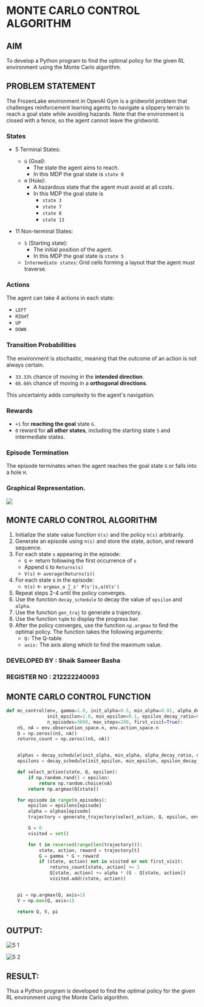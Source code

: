 # MONTE CARLO CONTROL ALGORITHM

## AIM
To develop a Python program to find the optimal policy for the given RL environment using the Monte Carlo algorithm.    

## PROBLEM STATEMENT
The FrozenLake environment in OpenAI Gym is a gridworld problem that challenges reinforcement learning agents to navigate a slippery terrain to reach a goal state while avoiding hazards. Note that the environment is closed with a fence, so the agent cannot leave the gridworld.

### States
- 5 Terminal States:
    - `G` (Goal): 
      - The state the agent aims to reach. 
      - In this MDP the goal state is `state 0`
    - `H` (Hole): 
      - A hazardous state that the agent must avoid at all costs.
      - In this MDP the goal state is 
        - `state 3`
        - `state 7`
        - `state 8`
        - `state 13`

- 11 Non-terminal States:
    - `S` (Starting state): 
      - The initial position of the agent.
      - In this MDP the goal state is `state 5`
    - `Intermediate states`: Grid cells forming a layout that the agent must traverse.

### Actions
The agent can take 4 actions in each state:
- `LEFT`
- `RIGHT`
- `UP`
- `DOWN`

### Transition Probabilities
The environment is stochastic, meaning that the outcome of an action is not always certain.

- `33.33%` chance of moving in the **intended direction**.
- `66.66%` chance of moving in a **orthogonal directions**.

This uncertainty adds complexity to the agent's navigation.

### Rewards
- `+1` for **reaching the goal** state `G`.
- `0` reward for **all other states**, including the starting state `S` and intermediate states.

### Episode Termination
The episode terminates when the agent reaches the goal state `G` or falls into a hole `H`.

### Graphical Representation.
![](1.PNG)

## MONTE CARLO CONTROL ALGORITHM
1. Initialize the state value function `V(s)` and the policy `π(s)` arbitrarily.
2. Generate an episode using `π(s)` and store the state, action, and reward sequence.
3. For each state `s` appearing in the episode:
    - `G` ← return following the first occurrence of `s`
    - Append `G` to `Returns(s)`
    - `V(s)` ← `average(Returns(s))`
4. For each state s in the episode:
    - `π(s)` ← `argmax_a ∑_s' P(s'|s,a)V(s')`
5. Repeat steps 2-4 until the policy converges.
6. Use the function `decay_schedule` to decay the value of `epsilon` and `alpha`.
7. Use the function `gen_traj` to generate a trajectory.
8. Use the function `tqdm` to display the progress bar.
9. After the policy converges, use the function `np.argmax` to find the optimal policy. The function takes the following arguments:
    - `Q:` The Q-table.
    - `axis:` The axis along which to find the maximum value.


### DEVELOPED BY : Shaik Sameer Basha
### REGISTER NO : 212222240093

## MONTE CARLO CONTROL FUNCTION
```python
def mc_control(env, gamma=1.0, init_alpha=0.5, min_alpha=0.01, alpha_decay_ratio=0.5,
               init_epsilon=1.0, min_epsilon=0.1, epsilon_decay_ratio=0.9,
               n_episodes=3000, max_steps=200, first_visit=True):
    nS, nA = env.observation_space.n, env.action_space.n
    Q = np.zeros((nS, nA))
    returns_count = np.zeros((nS, nA))


    alphas = decay_schedule(init_alpha, min_alpha, alpha_decay_ratio, n_episodes)
    epsilons = decay_schedule(init_epsilon, min_epsilon, epsilon_decay_ratio, n_episodes)

    def select_action(state, Q, epsilon):
        if np.random.rand() < epsilon:
            return np.random.choice(nA)
        return np.argmax(Q[state])

    for episode in range(n_episodes):
        epsilon = epsilons[episode]
        alpha = alphas[episode]
        trajectory = generate_trajectory(select_action, Q, epsilon, env, max_steps)

        G = 0
        visited = set()

        for t in reversed(range(len(trajectory))):
            state, action, reward = trajectory[t]
            G = gamma * G + reward
            if (state, action) not in visited or not first_visit:
                returns_count[state, action] += 1
                Q[state, action] += alpha * (G - Q[state, action])
                visited.add((state, action))


    pi = np.argmax(Q, axis=1)
    V = np.max(Q, axis=1)

    return Q, V, pi
```

## OUTPUT:
![5 1](https://github.com/user-attachments/assets/6d485b7a-c23c-482c-bc71-c8328adf3c80)

![5 2](https://github.com/user-attachments/assets/5abef4a5-4bb8-4dd4-acb8-ab2a89d3079a)


## RESULT:
Thus a Python program is developed to find the optimal policy for the given RL environment using the Monte Carlo algorithm.
